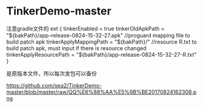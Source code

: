 # TinkerDemo-master
注意gradle文件的
ext {
    tinkerEnabled = true
    tinkerOldApkPath = "${bakPath}/app-release-0824-15-32-27.apk"
    //proguard mapping file to build patch apk
    tinkerApplyMappingPath = "${bakPath}/"
    //resource R.txt to build patch apk, must input if there is resource changed
    tinkerApplyResourcePath = "${bakPath}/app-release-0824-15-32-27-R.txt"
}

是原版本文件，所以每次发包可以备份

https://github.com/sea2/TinkerDemo-master/blob/master/raw/QQ%E6%88%AA%E5%9B%BE20170824162308.png
